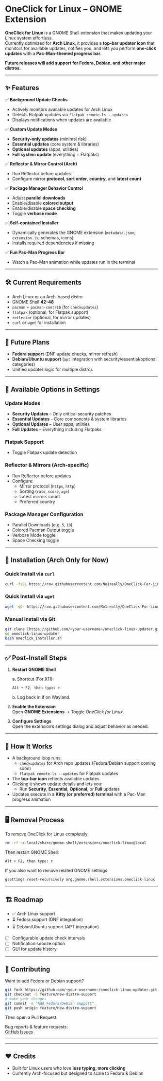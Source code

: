 # OneClick for Linux – GNOME Extension

**OneClick for Linux** is a GNOME Shell extension that makes updating your Linux system effortless.  
Currently optimized for **Arch Linux**, it provides a **top-bar updater icon** that monitors for available updates, notifies you, and lets you perform **one-click updates** with a **Pac-Man-themed progress bar**.

**Future releases will add support for Fedora, Debian, and other major distros.**

---

## ✨ Features

✅ **Background Update Checks**  
- Actively monitors available updates for Arch Linux  
- Detects Flatpak updates via `flatpak remote-ls --updates`  
- Displays notifications when updates are available  

✅ **Custom Update Modes**  
- **Security-only updates** (minimal risk)  
- **Essential updates** (core system & libraries)  
- **Optional updates** (apps, utilities)  
- **Full system update** (everything + Flatpaks)  

✅ **Reflector & Mirror Control (Arch)**  
- Run Reflector before updates  
- Configure mirror **protocol**, **sort order**, **country**, and **latest count**  

✅ **Package Manager Behavior Control**  
- Adjust **parallel downloads**  
- Enable/disable **colored output**  
- Enable/disable **space checking**  
- Toggle **verbose mode**  

✅ **Self-contained Installer**  
- Dynamically generates the GNOME extension (`metadata.json`, `extension.js`, schemas, icons)  
- Installs required dependencies if missing  

✅ **Fun Pac-Man Progress Bar**  
- Watch a Pac-Man animation while updates run in the terminal  

---

## 🛠 Current Requirements

- Arch Linux or an Arch-based distro  
- GNOME Shell **42–48**  
- `pacman` + `pacman-contrib` (for `checkupdates`)  
- `flatpak` (optional, for Flatpak support)  
- `reflector` (optional, for mirror updates)  
- `curl` or `wget` for installation  

---

## 🚀 Future Plans

- **Fedora support** (DNF update checks, mirror refresh)  
- **Debian/Ubuntu support** (`apt` integration with security/essential/optional categories)  
- Unified updater logic for multiple distros  

---

## 🔧 Available Options in Settings

### Update Modes
- **Security Updates** – Only critical security patches  
- **Essential Updates** – Core components & system libraries  
- **Optional Updates** – User apps, utilities  
- **Full Updates** – Everything including Flatpaks  

### Flatpak Support
- Toggle Flatpak update detection  

### Reflector & Mirrors (Arch-specific)
- Run Reflector before updates  
- Configure:
  - Mirror protocol (`https`, `http`)
  - Sorting (`rate`, `score`, `age`)
  - Latest mirrors count
  - Preferred country  

### Package Manager Configuration
- Parallel Downloads (e.g. `5`, `10`)  
- Colored Pacman Output toggle  
- Verbose Mode toggle  
- Space Checking toggle  

---

## 🚀 Installation (Arch Only for Now)

### Quick Install via `curl`
```bash
curl -fsSL https://raw.githubusercontent.com/No1really/OneClick-For-Linux/refs/heads/main/OneClick.sh | bash
```

### Quick Install via `wget`
```bash
wget -qO- https://raw.githubusercontent.com/No1really/OneClick-For-Linux/refs/heads/main/OneClick.sh | bash
```

### Manual Install via Git
```bash
git clone [https://github.com/<your-username>/oneclick-linux-updater.git](https://github.com/No1really/OneClick-For-Linux.git)
cd oneclick-linux-updater
bash oneclick_installer.sh
```

---

## ✅ Post-Install Steps

1. **Restart GNOME Shell**

   a. Shortcut (For X11):
   
   ```bash
   Alt + F2, then type: r
   ```

   b. Log back in if on Wayland.

3. **Enable the Extension**  
   Open **GNOME Extensions** → Toggle *OneClick for Linux*.  

4. **Configure Settings**  
   Open the extension’s settings dialog and adjust behavior as needed.  

---

## 🔄 How It Works

- A background loop runs:
  - `checkupdates` for Arch repo updates (Fedora/Debian support coming soon)  
  - `flatpak remote-ls --updates` for Flatpak updates  
- The **top-bar icon** reflects available updates  
- Clicking it shows update details and lets you:
  - Run **Security**, **Essential**, **Optional**, or **Full** updates  
- Updates execute in a **Kitty (or preferred) terminal** with a Pac-Man progress animation  

---

## 🖥️ Removal Process

To remove OneClick for Linux completely:
```bash
rm -rf ~/.local/share/gnome-shell/extensions/oneclick-linux@local
```

Then restart GNOME Shell:
```bash
Alt + F2, then type: r
```

If you also want to remove related GNOME settings:
```bash
gsettings reset-recursively org.gnome.shell.extensions.oneclick-linux || true
```

---

## 🏗 Roadmap

- ✅ Arch Linux support  
- ⏳ Fedora support (DNF integration)  
- ⏳ Debian/Ubuntu support (APT integration)  
- [ ] Configurable update check intervals  
- [ ] Notification snooze option  
- [ ] GUI for update history  

---

## 🤝 Contributing

Want to add Fedora or Debian support?  

```bash
git fork https://github.com/<your-username>/oneclick-linux-updater.git
git checkout -b feature/new-distro-support
# make your changes
git commit -m "Add Fedora/Debian support"
git push origin feature/new-distro-support
```

Then open a Pull Request.  

Bug reports & feature requests:  
[GitHub Issues](https://github.com/<your-username>/oneclick-linux-updater/issues)

---

---

## ❤️ Credits

- Built for Linux users who love **less typing, more clicking**  
- Currently Arch-focused but designed to scale to Fedora & Debian  
